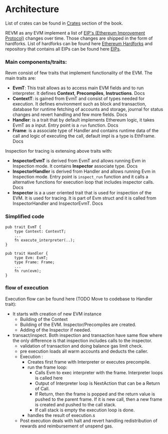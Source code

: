 # Architecture

List of crates can be found in [Crates](./architecture/crates.md) section of the book.

REVM as any EVM implement a list of [EIP's (Ethereum Improvement Protocol)](https://github.com/ethereum/EIPs) changes over time. Those changes are shipped in the form of hardforks. List of hardforks can be found here [Ethereum Hardforks]() and repository that contains all EIPs can be found here [EIPs](https://eips.ethereum.org/).

### Main components/traits:

Revm consist of few traits that implement functionality of the EVM. The main traits are:
* **EvmT**: This trait allows as to access main EVM fields and to run interpreter. It defines **Context**, **Precompiles**, **Instructions**. Docs
* **ContextT**: is gained from EvmT and consist of types needed for execution. It defines environment such as block and transaction, database for runtime fetching of accounts and storage, journal for status changes and revert handling and few more fields. Docs
* **Handler**: is a trait that by default implements Ethereum logic, it takes EvmT as a input. Entry point is a `run` function. Docs
* **Frame**: is a associate type of Handler and contains runtime data of the call and logic of executing the call, default impl is a type is EthFrame. Docs

Inspection for tracing is extensing above traits with:
* **InspectorEvmT** is derived from EvmT and allows running Evm in Inspection mode. It contains **Inspector** associate type. Docs
* **InspectorHandler** is derived from Handler and allows running Evm in Inspection mode. Entry point is `inspect_run` function and it calls a alternative functions for execution loop that includes inspector calls. Docs
* **Inspector** is a a user oriented trait that is used for inspection of the EVM. It is used for tracing. It is part of Evm struct and it is called from InspectorHandler and InspectorEvmT. Docs


### Simplified code

```rust,ignore
pub trait EvmT {
    type Context: ContextT;
    ...
    fn execute_interpreter(..);
}

pub trait Handler {
    type Evm: EvmT;
    type Frame: Frame;
    ...
    fn run(evm);
}
```

### flow of execution
Execution flow can be found here (TODO Move to codebase to Handler trait):
* It starts with creation of new EVM instance
  * Building of the Context
  * Building of the EVM. Inspector/Precompiles are created.
  * Adding of the Inspector if needed.
* transact/inspect. Both inspection and transaction have same flow where the only difference is that inspection includes calls to the inspector.
  * validation of transaction and doing balance gas limit check.
  * pre execution loads all warm accounts and deducts the caller.
  * Execution :
    * Creates first frame with Interpreter or executes precompile.
    * run the frame loop:
      * Calls Evm to exec interpreter with the frame. Interpreter loops is called here
      * Output of Interpreter loop is NextAction that can be a Return of Call.
      * If Return, then the frame is popped and the return value is pushed to the parent frame. If it is new call, then a new frame is created and pushed to the call stack.
      * If call stack is empty the execution loop is done.
    * handles the result of execution.s
  * Post execution deals with halt and revert handling redistribution of rewards and reimbursement of unspend gas.